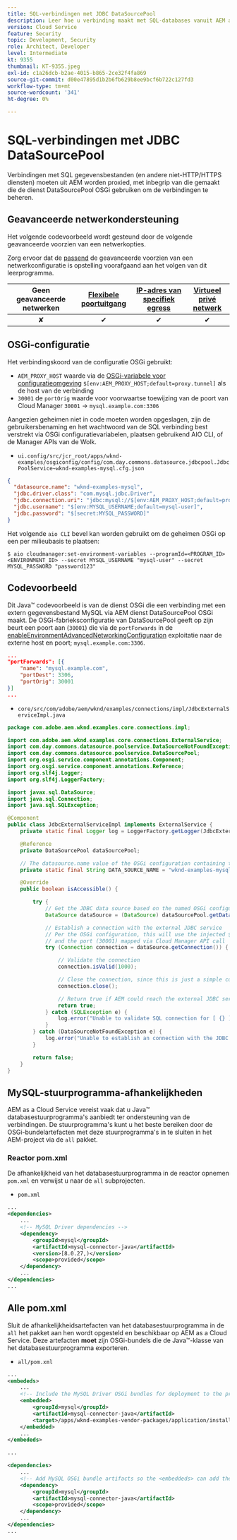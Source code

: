 ```yaml
---
title: SQL-verbindingen met JDBC DataSourcePool
description: Leer hoe u verbinding maakt met SQL-databases vanuit AEM as a Cloud Service met AEM JDBC DataSourcePool- en egress-poorten.
version: Cloud Service
feature: Security
topic: Development, Security
role: Architect, Developer
level: Intermediate
kt: 9355
thumbnail: KT-9355.jpeg
exl-id: c1a26dcb-b2ae-4015-b865-2ce32f4fa869
source-git-commit: d00e47895d1b2b6fb629b8ee9bcf6b722c127fd3
workflow-type: tm+mt
source-wordcount: '341'
ht-degree: 0%

---
```


# SQL-verbindingen met JDBC DataSourcePool

Verbindingen met SQL gegevensbestanden (en andere niet-HTTP/HTTPS diensten) moeten uit AEM worden proxied, met inbegrip van die gemaakt die de dienst DataSourcePool OSGi gebruiken om de verbindingen te beheren.

## Geavanceerde netwerkondersteuning

Het volgende codevoorbeeld wordt gesteund door de volgende geavanceerde voorzien van een netwerkopties.

Zorg ervoor dat de [passend](../advanced-networking.md#advanced-networking) de geavanceerde voorzien van een netwerkconfiguratie is opstelling voorafgaand aan het volgen van dit leerprogramma.

| Geen geavanceerde netwerken | [Flexibele poortuitgang](../flexible-port-egress.md) | [IP-adres van specifiek egress](../dedicated-egress-ip-address.md) | [Virtueel privé netwerk](../vpn.md) |
|:-----:|:-----:|:------:|:---------:|
| ✘ | ✔ | ✔ | ✔ |

## OSGi-configuratie

Het verbindingskoord van de configuratie OSGi gebruikt:

+ `AEM_PROXY_HOST` waarde via de [OSGi-variabele voor configuratieomgeving](https://experienceleague.adobe.com/docs/experience-manager-cloud-service/implementing/deploying/configuring-osgi.html?lang=en#environment-specific-configuration-values) `$[env:AEM_PROXY_HOST;default=proxy.tunnel]` als de host van de verbinding
+ `30001` de `portOrig` waarde voor voorwaartse toewijzing van de poort van Cloud Manager `30001` → `mysql.example.com:3306`

Aangezien geheimen niet in code moeten worden opgeslagen, zijn de gebruikersbenaming en het wachtwoord van de SQL verbinding best verstrekt via OSGi configuratievariabelen, plaatsen gebruikend AIO CLI, of de Manager APIs van de Wolk.

+ `ui.config/src/jcr_root/apps/wknd-examples/osgiconfig/config/com.day.commons.datasource.jdbcpool.JdbcPoolService~wknd-examples-mysql.cfg.json`

```json
{
  "datasource.name": "wknd-examples-mysql",
  "jdbc.driver.class": "com.mysql.jdbc.Driver",
  "jdbc.connection.uri": "jdbc:mysql://$[env:AEM_PROXY_HOST;default=proxy.tunnel]:30001/wknd-examples",
  "jdbc.username": "$[env:MYSQL_USERNAME;default=mysql-user]",
  "jdbc.password": "$[secret:MYSQL_PASSWORD]"
}
```

Het volgende `aio CLI` bevel kan worden gebruikt om de geheimen OSGi op een per milieubasis te plaatsen:

```shell
$ aio cloudmanager:set-environment-variables --programId=<PROGRAM_ID> <ENVIRONMENT_ID> --secret MYSQL_USERNAME "mysql-user" --secret MYSQL_PASSWORD "password123"
```

## Codevoorbeeld

Dit Java™ codevoorbeeld is van de dienst OSGi die een verbinding met een extern gegevensbestand MySQL via AEM dienst DataSourcePool OSGi maakt.
De OSGi-fabrieksconfiguratie van DataSourcePool geeft op zijn beurt een poort aan (`30001`) die via de `portForwards` in de [enableEnvironmentAdvancedNetworkingConfiguration](https://www.adobe.io/experience-cloud/cloud-manager/reference/api/#operation/enableEnvironmentAdvancedNetworkingConfiguration) exploitatie naar de externe host en poort; `mysql.example.com:3306`.

```json
...
"portForwards": [{
    "name": "mysql.example.com",
    "portDest": 3306,
    "portOrig": 30001
}]
...
```

+ `core/src/com/adobe/aem/wknd/examples/connections/impl/JdbcExternalServiceImpl.java`

```java
package com.adobe.aem.wknd.examples.core.connections.impl;

import com.adobe.aem.wknd.examples.core.connections.ExternalService;
import com.day.commons.datasource.poolservice.DataSourceNotFoundException;
import com.day.commons.datasource.poolservice.DataSourcePool;
import org.osgi.service.component.annotations.Component;
import org.osgi.service.component.annotations.Reference;
import org.slf4j.Logger;
import org.slf4j.LoggerFactory;

import javax.sql.DataSource;
import java.sql.Connection;
import java.sql.SQLException;

@Component
public class JdbcExternalServiceImpl implements ExternalService {
    private static final Logger log = LoggerFactory.getLogger(JdbcExternalServiceImpl.class);

    @Reference
    private DataSourcePool dataSourcePool;

    // The datasource.name value of the OSGi configuration containing the connection this OSGi component will use.
    private static final String DATA_SOURCE_NAME = "wknd-examples-mysql";

    @Override
    public boolean isAccessible() {

        try {
            // Get the JDBC data source based on the named OSGi configuration
            DataSource dataSource = (DataSource) dataSourcePool.getDataSource(DATA_SOURCE_NAME);

            // Establish a connection with the external JDBC service
            // Per the OSGi configuration, this will use the injected $[env:AEM_PROXY_HOST] value as the host
            // and the port (30001) mapped via Cloud Manager API call
            try (Connection connection = dataSource.getConnection()) {

                // Validate the connection
                connection.isValid(1000);

                // Close the connection, since this is just a simple connectivity check
                connection.close();

                // Return true if AEM could reach the external JDBC service
                return true;
            } catch (SQLException e) {
                log.error("Unable to validate SQL connection for [ {} ]", DATA_SOURCE_NAME, e);
            }
        } catch (DataSourceNotFoundException e) {
            log.error("Unable to establish an connection with the JDBC data source [ {} ]", DATA_SOURCE_NAME, e);
        }

        return false;
    }
}
```

## MySQL-stuurprogramma-afhankelijkheden

AEM as a Cloud Service vereist vaak dat u Java™ databasestuurprogramma&#39;s aanbiedt ter ondersteuning van de verbindingen. De stuurprogramma&#39;s kunt u het beste bereiken door de OSGi-bundelartefacten met deze stuurprogramma&#39;s in te sluiten in het AEM-project via de `all` pakket.

### Reactor pom.xml

De afhankelijkheid van het databasestuurprogramma in de reactor opnemen `pom.xml` en verwijst u naar de `all` subprojecten.

+ `pom.xml`

```xml
...
<dependencies>
    ...
    <!-- MySQL Driver dependencies -->
    <dependency>
        <groupId>mysql</groupId>
        <artifactId>mysql-connector-java</artifactId>
        <version>[8.0.27,)</version>
        <scope>provided</scope>
    </dependency>
    ...
</dependencies>
...
```

## Alle pom.xml

Sluit de afhankelijkheidsartefacten van het databasestuurprogramma in de `all` het pakket aan hen wordt opgesteld en beschikbaar op AEM as a Cloud Service. Deze artefacten __moet__ zijn OSGi-bundels die de Java™-klasse van het databasestuurprogramma exporteren.

+ `all/pom.xml`

```xml
...
<embededs>
    ...
    <!-- Include the MySQL Driver OSGi bundles for deployment to the project -->
    <embedded>
        <groupId>mysql</groupId>
        <artifactId>mysql-connector-java</artifactId>
        <target>/apps/wknd-examples-vendor-packages/application/install</target>
    </embedded>
    ...
</embededs>

...

<dependencies>
    ...
    <!-- Add MySQL OSGi bundle artifacts so the <embeddeds> can add them to the project -->
    <dependency>
        <groupId>mysql</groupId>
        <artifactId>mysql-connector-java</artifactId>
        <scope>provided</scope>
    </dependency>
    ...
</dependencies>
...
```
